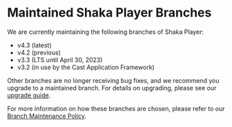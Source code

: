 # Maintained Shaka Player Branches

We are currently maintaining the following branches of Shaka Player:

 - v4.3 (latest)
 - v4.2 (previous)
 - v3.3 (LTS until April 30, 2023)
 - v3.2 (in use by the Cast Application Framework)

Other branches are no longer receiving bug fixes, and we recommend you upgrade
to a maintained branch.  For details on upgrading, please see our
[upgrade guide](https://shaka-player-demo.appspot.com/docs/api/tutorial-upgrade.html).

For more information on how these branches are chosen, please refer to our
[Branch Maintenance Policy](https://shaka-project.github.io/maintenance/shaka-player.html#branch-maintenance-policy).

